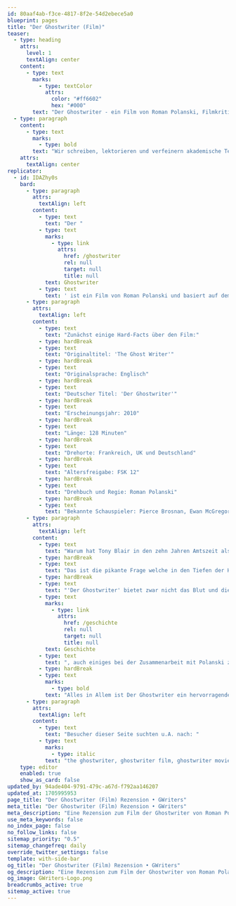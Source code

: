 ```yaml
---
id: 80aaf4ab-f3ce-4817-8f2e-54d2ebece5a0
blueprint: pages
title: "Der Ghostwriter (Film)"
teaser:
  - type: heading
    attrs:
      level: 1
      textAlign: center
    content:
      - type: text
        marks:
          - type: textColor
            attrs:
              color: "#ff6602"
              hex: "#000"
        text: "Der Ghostwriter - ein Film von Roman Polanski, Filmkritik"
  - type: paragraph
    content:
      - type: text
        marks:
          - type: bold
        text: "Wir schreiben, lektorieren und verfeinern akademische Texte"
    attrs:
      textAlign: center
replicator:
  - id: IDAZhy0s
    bard:
      - type: paragraph
        attrs:
          textAlign: left
        content:
          - type: text
            text: "Der "
          - type: text
            marks:
              - type: link
                attrs:
                  href: /ghostwriter
                  rel: null
                  target: null
                  title: null
            text: Ghostwriter
          - type: text
            text: ' ist ein Film von Roman Polanski und basiert auf dem bekannten Roman "The Ghost" (2007) von dem britischen Schriftsteller Robert Harris. Die Story des Politthrillers handelt um einen ambitionierten Ghostwriter (im Film nur ''Ghost'' genannt), gespielt von Ewan McGregor. Der Ghost übernimmt den Auftrag, die Memoiren des ehemaligen britischen Premier-Ministers zu vervollständigen und deckt ungeahnte Geheimnisse auf, welche sein Leben in Gefahr bringen.'
      - type: paragraph
        attrs:
          textAlign: left
        content:
          - type: text
            text: "Zunächst einige Hard-Facts über den Film:"
          - type: hardBreak
          - type: text
            text: "Originaltitel: 'The Ghost Writer'"
          - type: hardBreak
          - type: text
            text: "Originalsprache: Englisch"
          - type: hardBreak
          - type: text
            text: "Deutscher Titel: 'Der Ghostwriter'"
          - type: hardBreak
          - type: text
            text: "Erscheinungsjahr: 2010"
          - type: hardBreak
          - type: text
            text: "Länge: 128 Minuten"
          - type: hardBreak
          - type: text
            text: "Drehorte: Frankreich, UK und Deutschland"
          - type: hardBreak
          - type: text
            text: "Altersfreigabe: FSK 12"
          - type: hardBreak
          - type: text
            text: "Drehbuch und Regie: Roman Polanski"
          - type: hardBreak
          - type: text
            text: "Bekannte Schauspieler: Pierce Brosnan, Ewan McGregor und Olivia Williams"
      - type: paragraph
        attrs:
          textAlign: left
        content:
          - type: text
            text: "Warum hat Tony Blair in den zehn Jahren Amtszeit als Premier-Minister vielmals genau das getan, was das Weiße Haus wollte?"
          - type: hardBreak
          - type: text
            text: "Das ist die pikante Frage welche in den Tiefen der Handlung von Roman Polanskis 'Der Ghostwriter' begraben liegt. Dieser präzise Politthriller ist das wohl beste Werk von Polanski seit Chinatown. So manch vermeintlicher “Kritiker” beschwert sich über zu wenig Action und Gewalt, was jedoch nicht unbedingt der richtige Ansatz ist wenn man bedenkt wie viel Spannung dieser bahnbrechende Streifen doch mitbringt. Kaum ein Regisseur schafft es mit so wenig offensichtlicher Gewalt auszukommen und doch eine Dramaturgie und Spannung auf 'Das Schweigen der Lämmer' Niveau zu erzeugen."
          - type: hardBreak
          - type: text
            text: "'Der Ghostwriter' bietet zwar nicht das Blut und die Action der früheren Werke Polanskis, besticht aber durch brillante Dialoge voller Intelligenz und Schärfe. Das fehlende Blut wird Wett gemacht durch die verbalen Messerstiche mit denen sich die Gesprächspartner an vielen Stellen im Film attackieren. Polanski präsentiert in der Hauptrolle einen jungen alkoholabhängigen Ghostwriter in finanzieller Schieflage. Der Name bleibt den ganzen Streifen über unbekannt und umgibt den Ghost wie ein mysteriöser Schleier. Dieser Ghost überwindet all den Ärger, welchen der Auftrag um die Memoiren des Premiers von Anfang an mitbringt. Doch er braucht das Geld und die Selbstachtung die er erhofft dadurch zurückzugewinnen und gräbt tiefer. Ewan McGregor spielt die Rolle mit einer Ernsthaftigkeit, welche perfekt zur allgemeinen Grundstimmung des Filmes passt und wird tatsächlich nur von dem absolut britischen Pierce Brosnan in seiner Rolle übertrumpft. Die ganze Atmosphäre passt einfach zusammen und die Charaktere werden von den Schauspielern einzigartig repräsentiert. Ein durchgängiges düsteres Gefühl a la Hitchcock fesselt den Zuschauer nicht zuletzt mit Hilfe der treibenden Musik von Alexandre Desplat. Das einzige was den Zuschauer etwas ernüchtert ist das banale - wenn auch logisch nachvollziehbare - Ende der Geschichte. Klar hatte Robert Harris, der Autor der ursprünglichen "
          - type: text
            marks:
              - type: link
                attrs:
                  href: /geschichte
                  rel: null
                  target: null
                  title: null
            text: Geschichte
          - type: text
            text: ", auch einiges bei der Zusammenarbeit mit Polanski zu sagen, jedoch hätte das Ende den Zuschauern zuliebe etwas näher am Spannungsbogen des Films abschließen können."
          - type: hardBreak
          - type: text
            marks:
              - type: bold
            text: "Alles in Allem ist Der Ghostwriter ein hervorragender Film mit einer genialen Atmosphäre und zeigt, dass man auch ohne große Gewalt eine außerordentliche Spannung erzeugen kann. Absolut sehenswert."
      - type: paragraph
        attrs:
          textAlign: left
        content:
          - type: text
            text: "Besucher dieser Seite suchten u.A. nach: "
          - type: text
            marks:
              - type: italic
            text: "the ghostwriter, ghostwriter film, ghostwriter movie, der ghostwriter"
    type: editor
    enabled: true
    show_as_card: false
updated_by: 94ade404-9791-479c-a67d-f792aa146207
updated_at: 1705995953
page_title: "Der Ghostwriter (Film) Rezension • GWriters"
meta_title: "Der Ghostwriter (Film) Rezension • GWriters"
meta_description: "Eine Rezension zum Film der Ghostwriter von Roman Polanski bei GWriters.de. Wichtige Fakten und Zusammenfassung über den Film Ghostwriter erfahren Sie bei uns!"
use_meta_keywords: false
no_index_page: false
no_follow_links: false
sitemap_priority: "0.5"
sitemap_changefreq: daily
override_twitter_settings: false
template: with-side-bar
og_title: "Der Ghostwriter (Film) Rezension • GWriters"
og_description: "Eine Rezension zum Film der Ghostwriter von Roman Polanski bei GWriters.de. Wichtige Fakten und Zusammenfassung über den Film Ghostwriter erfahren Sie bei uns!"
og_image: GWriters-Logo.png
breadcrumbs_active: true
sitemap_active: true
---
```

